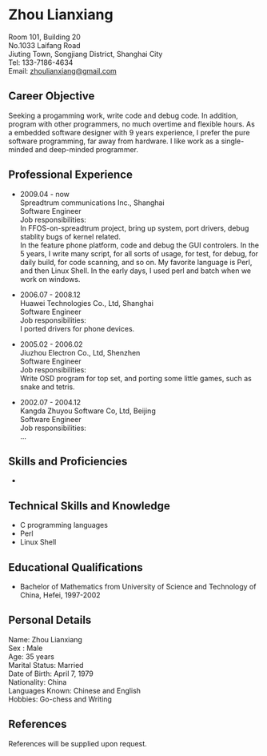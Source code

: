 Zhou Lianxiang
==============

Room 101, Building 20  
No.1033 Laifang Road  
Jiuting Town, Songjiang District, Shanghai City  
Tel: 133-7186-4634  
Email: zhoulianxiang@gmail.com  

Career Objective
----------------

Seeking a progamming work, write code and debug code. In addition, program with other programmers, no much overtime and flexible hours. As a embedded software designer with 9 years experience, I prefer the pure software programming, far away from hardware. I like work as a single-minded and deep-minded programmer.  

Professional Experience
-----------------------

* 2009.04 - now  
Spreadtrum communications Inc., Shanghai  
Software Engineer  
Job responsibilities:  
In FFOS-on-spreadtrum project, bring up system, port drivers, debug stablity bugs of kernel related.  
In the feature phone platform, code and debug the GUI controlers.
In the 5 years, I write many script, for all sorts of usage, for test, for debug, for daily build, for code scanning, and so on. My favorite language is Perl, and then Linux Shell. In the early days, I used perl and batch when we work on windows.   

* 2006.07 - 2008.12  
Huawei Technologies Co., Ltd, Shanghai  
Software Engineer  
Job responsibilities:  
I ported drivers for phone devices.   

* 2005.02 - 2006.02  
Jiuzhou Electron Co., Ltd, Shenzhen  
Software Engineer  
Job responsibilities:  
Write OSD program for top set, and porting some little games, such as snake and tetris.  

* 2002.07 - 2004.12  
Kangda Zhuyou Software Co, Ltd, Beijing  
Software Engineer  
Job responsibilities:  
...  


Skills and Proficiencies
------------------------

*   

Technical Skills and Knowledge
------------------------------

* C programming languages
* Perl
* Linux Shell

Educational Qualifications
--------------------------

* Bachelor of Mathematics from University of Science and Technology of China, Hefei, 1997-2002

Personal Details
----------------

Name: Zhou Lianxiang  
Sex : Male  
Age: 35 years  
Marital Status: Married  
Date of Birth: April 7, 1979  
Nationality: China  
Languages Known: Chinese and English  
Hobbies: Go-chess and Writing  

References
----------
References will be supplied upon request.  
